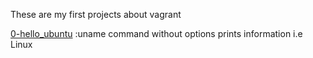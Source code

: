 These are my first projects about vagrant

[0-hello_ubuntu](./0-hello_ubuntu) :uname command without options prints information i.e Linux
